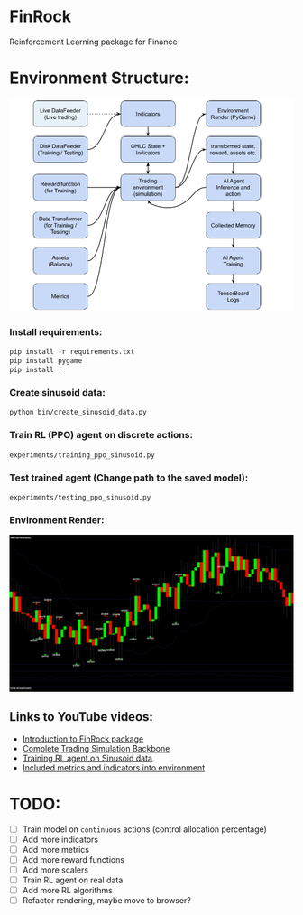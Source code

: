 # FinRock
Reinforcement Learning package for Finance

# Environment Structure:
<p align="center">
  <img src="Tutorials\Documents\04_FinRock.jpg">
</p>

### Install requirements:
```
pip install -r requirements.txt
pip install pygame
pip install .
```

### Create sinusoid data:
```
python bin/create_sinusoid_data.py
```

### Train RL (PPO) agent on discrete actions:
```
experiments/training_ppo_sinusoid.py
```

### Test trained agent (Change path to the saved model):
```
experiments/testing_ppo_sinusoid.py
```

### Environment Render:
<p align="center">
  <img src="Tutorials\Documents\04_FinRock_render.png">
</p>

## Links to YouTube videos:
- [Introduction to FinRock package](https://youtu.be/xU_YJB7vilA)
- [Complete Trading Simulation Backbone](https://youtu.be/1z5geob8Yho)
- [Training RL agent on Sinusoid data](https://youtu.be/JkA4BuYvWyE)
- [Included metrics and indicators into environment](https://youtu.be/bGpBEnKzIdo)

# TODO:
- [ ] Train model on `continuous` actions (control allocation percentage)
- [ ] Add more indicators
- [ ] Add more metrics
- [ ] Add more reward functions
- [ ] Add more scalers
- [ ] Train RL agent on real data
- [ ] Add more RL algorithms
- [ ] Refactor rendering, maybe move to browser?